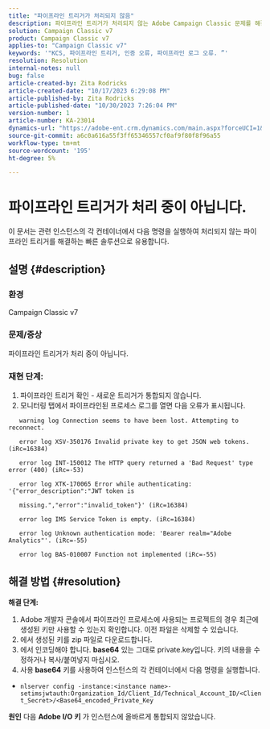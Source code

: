 ```yaml
---
title: "파이프라인 트리거가 처리되지 않음"
description: 파이프라인 트리거가 처리되지 않는 Adobe Campaign Classic 문제를 해결하는 방법을 알아봅니다.
solution: Campaign Classic v7
product: Campaign Classic v7
applies-to: "Campaign Classic v7"
keywords: '"KCS, 파이프라인 트리거, 인증 오류, 파이프라인 로그 오류. ”'
resolution: Resolution
internal-notes: null
bug: false
article-created-by: Zita Rodricks
article-created-date: "10/17/2023 6:29:08 PM"
article-published-by: Zita Rodricks
article-published-date: "10/30/2023 7:26:04 PM"
version-number: 1
article-number: KA-23014
dynamics-url: "https://adobe-ent.crm.dynamics.com/main.aspx?forceUCI=1&pagetype=entityrecord&etn=knowledgearticle&id=38b6740c-1b6d-ee11-8df0-6045bd006239"
source-git-commit: a6c0a616a55f3ff65346557cf0af9f80f8f96a55
workflow-type: tm+mt
source-wordcount: '195'
ht-degree: 5%

---
```


# 파이프라인 트리거가 처리 중이 아닙니다.


이 문서는 관련 인스턴스의 각 컨테이너에서 다음 명령을 실행하여 처리되지 않는 파이프라인 트리거를 해결하는 빠른 솔루션으로 유용합니다.

## 설명 {#description}


### <b>환경</b>

Campaign Classic v7



### <b>문제/증상</b>

파이프라인 트리거가 처리 중이 아닙니다.

### <b>재현 단계:</b>

1. 파이프라인 트리거 확인 - 새로운 트리거가 통합되지 않습니다.
2. 모니터링 탭에서 파이프라인된 프로세스 로그를 열면 다음 오류가 표시됩니다.




`   warning log Connection seems to have been lost. Attempting to reconnect.`

`   error log XSV-350176 Invalid private key to get JSON web tokens. (iRc=16384)`

`   error log INT-150012 The HTTP query returned a 'Bad Request' type error (400) (iRc=-53)`

`   error log XTK-170065 Error while authenticating: '{"error_description":"JWT token is`

`   missing.","error":"invalid_token"}' (iRc=16384)`

`   error log IMS Service Token is empty. (iRc=16384)`

`   error log Unknown authentication mode: 'Bearer realm="Adobe Analytics"'. (iRc=-55)`

`   error log BAS-010007 Function not implemented (iRc=-55)`


## 해결 방법 {#resolution}

<b>해결 단계:</b>
1. Adobe 개발자 콘솔에서 파이프라인 프로세스에 사용되는 프로젝트의 경우 최근에 생성된 키만 사용할 수 있는지 확인합니다. 이전 파일은 삭제할 수 있습니다.
2. 에서 생성된 키를 zip 파일로 다운로드합니다.
3. 에서 인코딩해야 합니다. <b>base64</b> 있는 그대로 private.key입니다. 키의 내용을 수정하거나 복사/붙여넣지 마십시오.
4. 사용<b> base64</b> 키를 사용하여 인스턴스의 각 컨테이너에서 다음 명령을 실행합니다.


- `nlserver config -instance:<instance name>-setimsjwtauth:Organization_Id/Client_Id/Technical_Account_ID/<Client_Secret>/<Base64_encoded_Private_Key`

<b>원인</b>
다음 <b>Adobe I/O 키</b> 가 인스턴스에 올바르게 통합되지 않았습니다.
